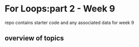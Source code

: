 # For Loops:part 2 - Week 9
repo contains starter code and any associated data for week 9 
## overview of topics
